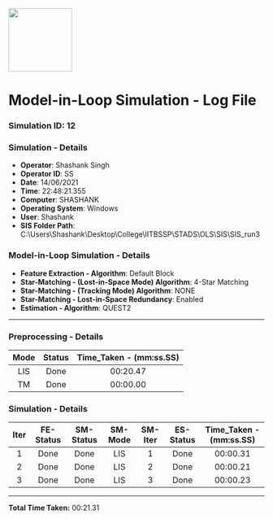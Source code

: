 [<img src="https://www.aero.iitb.ac.in/satlab/images/IITBSSP2019.png" width="125"/>](image.png)

# Model-in-Loop Simulation - Log File

### Simulation ID: 12

### Simulation - Details
* **Operator**: Shashank Singh
* **Operator ID**: SS
* **Date**: 14/06/2021
* **Time**: 22:48:21.355
* **Computer**: SHASHANK
* **Operating System**: Windows
* **User**: Shashank
* **SIS Folder Path**: C:\Users\Shashank\Desktop\College\IITBSSP\STADS\OLS\SIS\SIS_run3


### Model-in-Loop Simulation - Details
* **Feature Extraction - Algorithm**: Default Block
* **Star-Matching - (Lost-in-Space Mode) Algorithm**: 4-Star Matching
* **Star-Matching - (Tracking Mode) Algorithm**: NONE
* **Star-Matching - Lost-in-Space Redundancy**: Enabled
* **Estimation - Algorithm**: QUEST2

---

### Preprocessing - Details

|Mode|Status|Time_Taken - (mm:ss.SS)|
|:---:|:---:|:---:|
|LIS|Done|00:20.47|
|TM|Done|00:00.00|

### Simulation - Details

|Iter|FE-Status|SM-Status|SM-Mode|SM-Iter|ES-Status|Time_Taken - (mm:ss.SS)|
|:---:|:---:|:---:|:---:|:---:|:---:|:---:|
|1|Done|Done|LIS|1|Done|00:00.31
|2|Done|Done|LIS|2|Done|00:00.21
|3|Done|Done|LIS|3|Done|00:00.23

---

**Total Time Taken:** 00:21.31
